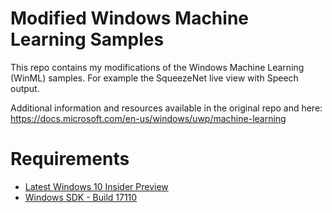 
# Modified Windows Machine Learning Samples

This repo contains my modifications of the Windows Machine Learning (WinML) samples.
For example the SqueezeNet live view with Speech output.

Additional information and resources available in the original repo and here: 
https://docs.microsoft.com/en-us/windows/uwp/machine-learning

# Requirements 

* [Latest Windows 10 Insider Preview](https://www.microsoft.com/en-us/software-download/windowsinsiderpreviewiso)
* [Windows SDK - Build 17110](https://www.microsoft.com/software-download/windowsinsiderpreviewSDK)
